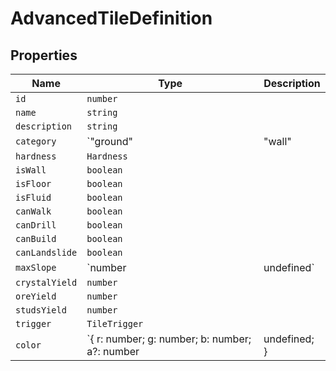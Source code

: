 # AdvancedTileDefinition

## Properties

| Name | Type | Description |
|------|------|-------------|
| `id` | `number` |  |
| `name` | `string` |  |
| `description` | `string` |  |
| `category` | `"ground" | "wall" | "resource" | "hazard" | "special" | "rubble"` |  |
| `hardness` | `Hardness` |  |
| `isWall` | `boolean` |  |
| `isFloor` | `boolean` |  |
| `isFluid` | `boolean` |  |
| `canWalk` | `boolean` |  |
| `canDrill` | `boolean` |  |
| `canBuild` | `boolean` |  |
| `canLandslide` | `boolean` |  |
| `maxSlope` | `number | undefined` |  |
| `crystalYield` | `number` |  |
| `oreYield` | `number` |  |
| `studsYield` | `number` |  |
| `trigger` | `TileTrigger` |  |
| `color` | `{ r: number; g: number; b: number; a?: number | undefined; } | undefined` |  |

